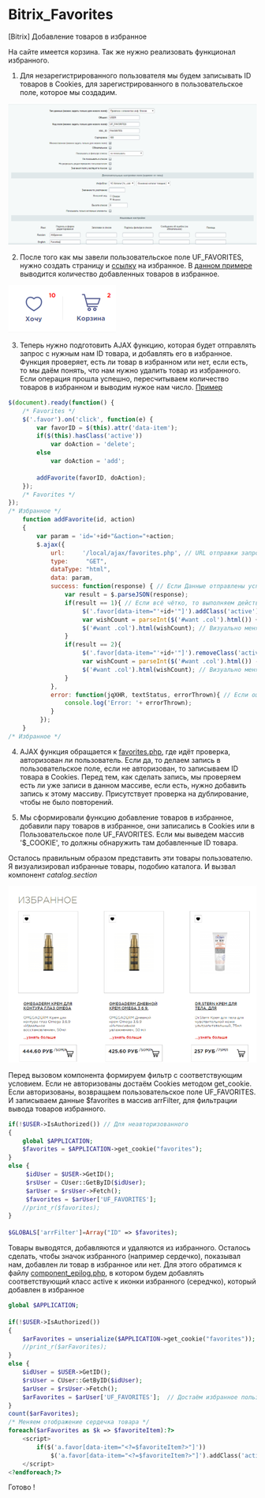 # Bitrix_Favorites
[Bitrix] Добавление товаров в избранное

На сайте имеется корзина. Так же нужно реализовать функционал избранного. 

1. Для незарегистрированного пользователя мы будем записывать ID товаров в Cookies, для зарегистрированного в пользовательское поле, которое мы создадим.

<img src="favorites.png" />

2. После того как мы завели пользовательское поле UF_FAVORITES, нужно создать страницу и <a href="favoriteButton.php">ссылку</a> на избранное. В <a href="favoriteButton.php">данном примере</a> выводится количество добавленных товаров в избранное.

<img src="favorite3.png" />

3. Теперь нужно подготовить AJAX функцию, которая будет отправлять запрос с нужным нам ID товара, и добавлять его в избранное. Функция проверяет, есть ли товар в избранном или нет, если есть, то мы даём понять, что нам нужно удалить товар из избранного. Если операция прошла успешно, пересчитываем количество товаров в избранном и выводим нужое нам число.
<a href="script.js">Пример</a>

```javascript
$(document).ready(function() {
    /* Favorites */
    $('.favor').on('click', function(e) {
        var favorID = $(this).attr('data-item');
        if($(this).hasClass('active'))
            var doAction = 'delete';
        else
            var doAction = 'add';

        addFavorite(favorID, doAction);
    });
    /* Favorites */
});
/* Избранное */
    function addFavorite(id, action)
    {
        var param = 'id='+id+"&action="+action;
        $.ajax({
            url:     '/local/ajax/favorites.php', // URL отправки запроса
            type:     "GET",
            dataType: "html",
            data: param,
            success: function(response) { // Если Данные отправлены успешно
                var result = $.parseJSON(response);
                if(result == 1){ // Если всё чётко, то выполняем действия, которые показывают, что данные отправлены :)
                     $('.favor[data-item="'+id+'"]').addClass('active');
                     var wishCount = parseInt($('#want .col').html()) + 1;
                     $('#want .col').html(wishCount); // Визуально меняем количество у иконки
                }
                if(result == 2){
                     $('.favor[data-item="'+id+'"]').removeClass('active');
                     var wishCount = parseInt($('#want .col').html()) - 1;
                     $('#want .col').html(wishCount); // Визуально меняем количество у иконки
                }
            },
            error: function(jqXHR, textStatus, errorThrown){ // Если ошибка, то выкладываем печаль в консоль
                console.log('Error: '+ errorThrown);
            }
         });
    }
/* Избранное */
```

4. AJAX функция обращается к <a href="ajax.php">favorites.php</a>, где идёт проверка, авторизован ли пользователь. Если да, то делаем запись в пользовательское поле, если не авторизован, то записываем ID товара в Cookies. 
Перед тем, как сделать запись, мы проверяем есть ли уже записи в данном массиве, если есть, нужно добавить запись к этому массиву.
Присутствует проверка на дублирование, чтобы не было повторений.

5. Мы сформировали функцию добавление товаров в избранное, добавили пару товаров в избранное, они записались в Cookies или в Пользовательское поле UF_FAVORITES. Если мы выведем массив '$_COOKIE', то должны обнаружить там добавленные ID товара.

Осталось правильным образом представить эти товары пользователю. Я визуализировал избранные товары, подобию каталога. И вызвал компонент <i>catalog.section</i>

<img src="favorite2.png" />

Перед вызовом компонента формируем фильтр с соответствующим условием. Если не авторизованы достаём Cookies методом get_cookie. Если авторизованы, возвращаем пользовательское поле UF_FAVORITES. И записываем данные $favorites в массив arrFilter, для фильтрации вывода товаров избранного.
```php
if(!$USER->IsAuthorized()) // Для неавторизованного
{
    global $APPLICATION;
    $favorites = $APPLICATION->get_cookie("favorites");
}
else {
     $idUser = $USER->GetID();
     $rsUser = CUser::GetByID($idUser);
     $arUser = $rsUser->Fetch();
     $favorites = $arUser['UF_FAVORITES'];
    //print_r($favorites);
}

$GLOBALS['arrFilter']=Array("ID" => $favorites);
```

Товары выводятся, добавляются и удаляются из избранного. Осталось сделать, чтобы значок избранного (например сердечко), показывал нам, добавлен ли товар в избранное или нет. Для этого обратимся к файлу <a href="component_epilog.php">component_epilog.php</a>, в котором будем добавлять соответствующий класс active к иконки избранного (середчко), который добавлен в избранное

```php
global $APPLICATION;

if(!$USER->IsAuthorized())
{
    $arFavorites = unserialize($APPLICATION->get_cookie("favorites"));
    //print_r($arFavorites);
}
else {
    $idUser = $USER->GetID();
    $rsUser = CUser::GetByID($idUser);
    $arUser = $rsUser->Fetch();
    $arFavorites = $arUser['UF_FAVORITES'];  // Достаём избранное пользователя
}
count($arFavorites);
/* Меняем отображение сердечка товара */
foreach($arFavorites as $k => $favoriteItem):?>
    <script>
        if($('a.favor[data-item="<?=$favoriteItem?>"]'))
            $('a.favor[data-item="<?=$favoriteItem?>"]').addClass('active');
    </script>
<?endforeach;?>
```

Готово !





